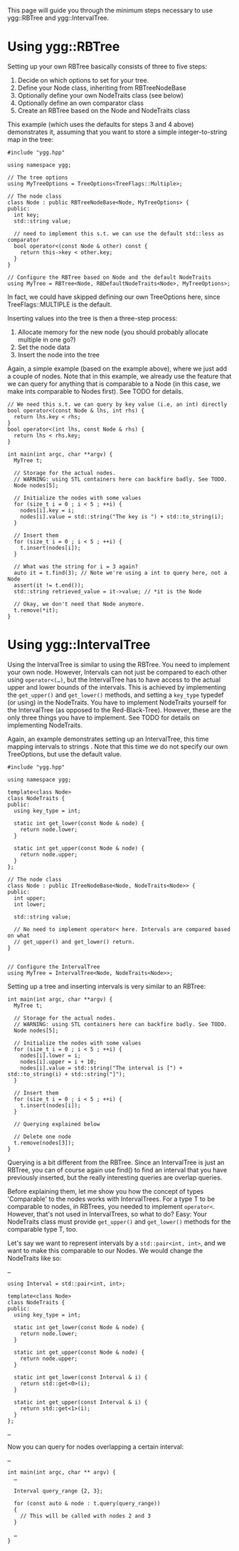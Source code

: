 This page will guide you through the minimum steps necessary to use ygg::RBTree and ygg::IntervalTree.

Using ygg::RBTree
=================

Setting up your own RBTree basically consists of three to five steps:

1. Decide on which options to set for your tree.
2. Define your Node class, inheriting from RBTreeNodeBase
3. Optionally define your own NodeTraits class (see below)
4. Optionally define an own comparator class
5. Create an RBTree based on the Node and NodeTraits class

This example (which uses the defaults for steps 3 and 4 above) demonstrates it, assuming that you
 want to store a simple integer-to-string map in the tree:

~~~~~~~~~~~~~{.cpp}
#include "ygg.hpp"

using namespace ygg;

// The tree options
using MyTreeOptions = TreeOptions<TreeFlags::Multiple>;

// The node class
class Node : public RBTreeNodeBase<Node, MyTreeOptions> {
public:
  int key;
  std::string value;

  // need to implement this s.t. we can use the default std::less as comparator
  bool operator<(const Node & other) const {
    return this->key < other.key;
  }
}

// Configure the RBTree based on Node and the default NodeTraits
using MyTree = RBTree<Node, RBDefaultNodeTraits<Node>, MyTreeOptions>;
~~~~~~~~~~~~~

In fact, we could have skipped defining our own TreeOptions here, since TreeFlags::MULTIPLE is 
the default.

Inserting values into the tree is then a three-step process:

1. Allocate memory for the new node (you should probably allocate multiple in one go?)
2. Set the node data
3. Insert the node into the tree

Again, a simple example (based on the example above), where we just add a couple of nodes. Note that in this example, we already use the feature that we can query for anything that is comparable to a Node (in this case, we make ints comparable to Nodes first). See TODO for details.

~~~~~~~~~~~~~{.cpp}
// We need this s.t. we can query by key value (i.e, an int) directly
bool operator<(const Node & lhs, int rhs) {
  return lhs.key < rhs;
}
bool operator<(int lhs, const Node & rhs) {
  return lhs < rhs.key;
}

int main(int argc, char **argv) {
  MyTree t;

  // Storage for the actual nodes.
  // WARNING: using STL containers here can backfire badly. See TODO.
  Node nodes[5];

  // Initialize the nodes with some values
  for (size_t i = 0 ; i < 5 ; ++i) {
    nodes[i].key = i;
    nodes[i].value = std::string("The key is ") + std::to_string(i);
  }

  // Insert them
  for (size_t i = 0 ; i < 5 ; ++i) {
    t.insert(nodes[i]);
  }

  // What was the string for i = 3 again?
  auto it = t.find(3); // Note we're using a int to query here, not a Node
  assert(it != t.end());
  std::string retrieved_value = it->value; // *it is the Node

  // Okay, we don't need that Node anymore.
  t.remove(*it);
}
~~~~~~~~~~~~~

Using ygg::IntervalTree
=================

Using the IntervalTree is similar to using the RBTree. You need to implement your own node. However, Intervals can not just be compared to each other using `operator<(…)`, but the IntervalTree has to have access to the actual upper and lower bounds of the intervals. This is achieved by implementing the `get_upper()` and `get_lower()` methods, and setting a `key_type` typedef (or using) in the NodeTraits. You have to implement NodeTraits yourself for the IntervalTree (as opposed to the Red-Black-Tree). However, these are the only three things you have to implement. See TODO for details on implementing NodeTraits.

Again, an example demonstrates setting up an IntervalTree, this time mapping intervals to strings
. Note that this time we do not specify our own TreeOptions, but use the default value.

~~~~~~~~~~~~~{.cpp}
#include "ygg.hpp"

using namespace ygg;

template<class Node>
class NodeTraits {
public:
  using key_type = int;

  static int get_lower(const Node & node) {
    return node.lower;
  }

  static int get_upper(const Node & node) {
    return node.upper;
  }
};

// The node class
class Node : public ITreeNodeBase<Node, NodeTraits<Node>> {
public:
  int upper;
  int lower;

  std::string value;

  // No need to implement operator< here. Intervals are compared based on what
  // get_upper() and get_lower() return.
}


// Configure the IntervalTree
using MyTree = IntervalTree<Node, NodeTraits<Node>>;
~~~~~~~~~~~~~

Setting up a tree and inserting intervals is very similar to an RBTree:

~~~~~~~~~~~~~{.cpp}
int main(int argc, char **argv) {
  MyTree t;

  // Storage for the actual nodes.
  // WARNING: using STL containers here can backfire badly. See TODO.
  Node nodes[5];

  // Initialize the nodes with some values
  for (size_t i = 0 ; i < 5 ; ++i) {
    nodes[i].lower = i;
    nodes[i].upper = i + 10;
    nodes[i].value = std::string("The interval is [") + std::to_string(i) + std::string("]");
  }

  // Insert them
  for (size_t i = 0 ; i < 5 ; ++i) {
    t.insert(nodes[i]);
  }

  // Querying explained below

  // Delete one node
  t.remove(nodes[3]);
}
~~~~~~~~~~~~~

Querying is a bit different from the RBTree. Since an IntervalTree is just an RBTree, you can of course again use find() to find an interval that you have previously inserted, but the really interesting queries are overlap queries.

Before explaining them, let me show you how the concept of types 'Comparable' to the nodes works with IntervalTrees. For a type T to be comparable to nodes,  in RBTrees, you needed to implement `operator<`. However, that's not used in IntervalTrees, so what to do? Easy: Your NodeTraits class must provide `get_upper()` and `get_lower()` methods for the comparable type T, too.

Let's say we want to represent intervals by a `std::pair<int, int>`, and we want to make this comparable to our Nodes. We would change the NodeTraits like so:


~~~~~~~~~~~~~{.cpp}
…

using Interval = std::pair<int, int>;

template<class Node>
class NodeTraits {
public:
  using key_type = int;

  static int get_lower(const Node & node) {
    return node.lower;
  }

  static int get_upper(const Node & node) {
    return node.upper;
  }

  static int get_lower(const Interval & i) {
    return std::get<0>(i);
  }

  static int get_upper(const Interval & i) {
    return std::get<1>(i);
  }
};

…
~~~~~~~~~~~~~

Now you can query for nodes overlapping a certain interval:

~~~~~~~~~~~~~{.cpp}
…

int main(int argc, char ** argv) {
  …

  Interval query_range {2, 3};

  for (const auto & node : t.query(query_range))
  {
    // This will be called with nodes 2 and 3
  }

  …
}
~~~~~~~~~~~~~
